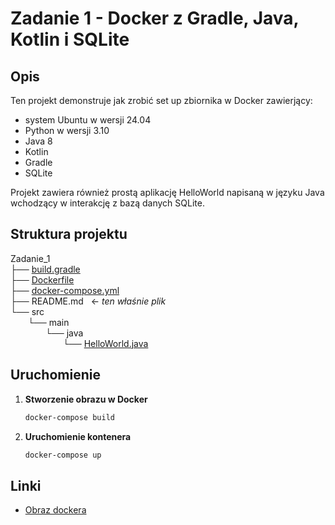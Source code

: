 # Zadanie 1 - Docker z Gradle, Java, Kotlin i SQLite

## Opis
Ten projekt demonstruje jak zrobić set up zbiornika w Docker zawierjący: 
- system Ubuntu w wersji 24.04
- Python w wersji 3.10
- Java 8
- Kotlin
- Gradle
- SQLite

Projekt zawiera również prostą aplikację HelloWorld napisaną w języku Java wchodzący w interakcję z bazą danych SQLite.

## Struktura projektu

Zadanie_1 <br>
├── [build.gradle](./build.gradle) <br>
├── [Dockerfile](./Dockerfile) <br>
├── [docker-compose.yml](./docker-compose.yml) <br>
├── README.md &nbsp; <- *ten właśnie plik* <br>
└── src <br>
&emsp;&emsp;└── main <br>
&emsp;&emsp;&emsp;&emsp;└── java <br>
&emsp;&emsp;&emsp;&emsp;&emsp;&emsp;└── [HelloWorld.java](./src/main/java/HelloWorld.java)

## Uruchomienie

1. **Stworzenie obrazu w Docker**
    ```sh
    docker-compose build
    ```

2. **Uruchomienie kontenera**
    ```sh
    docker-compose up
    ```

## Linki

* [Obraz dockera](https://hub.docker.com/r/angelonorelli/zadanie_1-app)